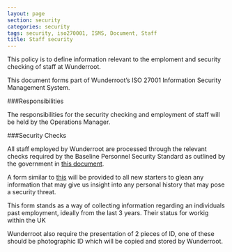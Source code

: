 ```yaml
---
layout: page
section: security
categories: security
tags: security, iso270001, ISMS, Document, Staff
title: Staff security
---
```


This policy is to define information relevant to the emploment and security checking of staff at Wunderroot. 

This document forms part of Wunderroot’s ISO 27001 Information Security Management System.

###Responsibilities

The responsibilities for the security checking and employment of staff will be held by the Operations Manager. 

###Security Checks

All staff employed by Wunderroot are processed through the relevant checks required by the Baseline Personnel Security Standard as outlined by the government in [this document](https://www.gov.uk/government/publications/guide-for-dwp-contractors-hmg-baseline-personnel-security-standard).

A form similar to [this](https://www.gov.uk/government/uploads/system/uploads/attachment_data/file/136041/baseline-personnel-security.pdf) will be provided to all new starters to glean any information that may give us insight into any personal history that may pose a security threat. 

This form stands as a way of collecting information regarding an individuals past employment, ideally from the last 3 years. Their status for workig within the UK

Wunderroot also require the presentation of 2 pieces of ID, one of these should be photographic ID which will be copied and stored by Wunderroot.